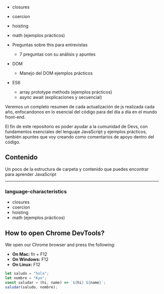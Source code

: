 - closures
- coercion
- hoisting
- math (ejemplos prácticos)

- Preguntas sobre this para entrevistas

  - 7 preguntas con su análisis y apuntes

- DOM

  - Manejo del DOM ejemplos prácticos

- ES6
  - array prototype methods (ejemplos prácticos)
  - async await (explicaciones y secuencial)

Veremos un completo resumen de cada actualización de js realizada cada año, enfocandonos en lo esencial del código para del día a día en el mundo front-end.

El fin de este repositorio es poder ayudar a la cumunidad de Devs, con fundamentos esenciales del lenguaje JavaScript y ejemplos prácticos, también apuntes que voy creando como comentarios de apoyo dentro del código.

## Contenido

Un poco de la estructura de carpeta y contenido que puedes encontrar para aprender JavaScript

---

### language-characteristics

- closures
- coercion
- hoisting
- math (ejemplos prácticos)

## How to open Chrome DevTools?

We open our Chrome browser and press the following:

- **On Mac:** fn + F12
- **On Windows:** F12
- **On Linux:** F12

```js
let saludo = "hola";
let nombre = "Kyo";
const saludar = (hi, name) => `${hi} ${name}`;
saludar(saludo, nombre);
```

